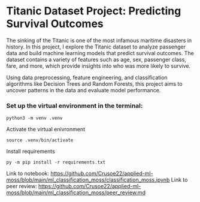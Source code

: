 # Titanic Dataset Project: Predicting Survival Outcomes

The sinking of the Titanic is one of the most infamous maritime disasters in history. In this project, I explore the Titanic dataset to analyze passenger data and build machine learning models that predict survival outcomes. The dataset contains a variety of features such as age, sex, passenger class, fare, and more, which provide insights into who was more likely to survive.

Using data preprocessing, feature engineering, and classification algorithms like Decision Trees and Random Forests, this project aims to uncover patterns in the data and evaluate model performance.

### Set up the virtual environment in the terminal:
``` shell
python3 -m venv .venv
```
Activate the virtual enivronment
``` shell
source .venv/bin/activate
```

Install requirements
``` shell
py -m pip install -r requirements.txt
```

Link to notebook: https://github.com/Crusoe22/applied-ml-moss/blob/main/ml_classification_moss/classification_moss.ipynb 
Link to peer review: https://github.com/Crusoe22/applied-ml-moss/blob/main/ml_classification_moss/peer_review.md 

